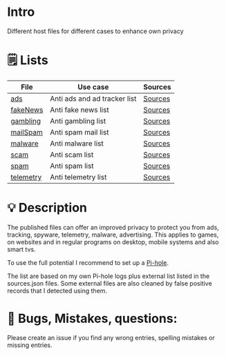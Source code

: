 # Intro

Different host files for different cases to enhance own privacy

# 🗒️ Lists

| File                         | Use case                     | Sources                           |
|------------------------------|------------------------------|-----------------------------------|
| [ads](ads/hosts)             | Anti ads and ad tracker list | [Sources](ads/sources.json)       |
| [fakeNews](fakeNews/hosts)   | Anti fake news list          | [Sources](fakeNews/sources.json)  |
| [gambling](gambling/hosts)   | Anti gambling list           | [Sources](gambling/sources.json)  |
| [mailSpam](mailSpam/hosts)   | Anti spam mail list          | [Sources](mailSpam/sources.json)  |
| [malware](malware/hosts)     | Anti malware list            | [Sources](malware/sources.json)   |
| [scam](scam/hosts)           | Anti scam list               | [Sources](scam/sources.json)      |
| [spam](spam/hosts)           | Anti spam list               | [Sources](spam/sources.json)      |
| [telemetry](telemetry/hosts) | Anti telemetry list          | [Sources](telemetry/sources.json) |

# 💡 Description

The published files can offer an improved privacy to protect you from ads, tracking, spyware, telemetry, malware,
advertising.
This applies to games, on websites and in regular programs on desktop, mobile systems and also smart tvs.

To use the full potential I recommend to set up a [Pi-hole](https://github.com/pi-hole/pi-hole).

The list are based on my own Pi-hole logs plus external list listed in the sources.json files.
Some external files are also cleaned by false positive records that I detected using them.

# 🐞 Bugs, Mistakes, questions:

Please create an issue if you find any wrong entries, spelling mistakes or missing entries.